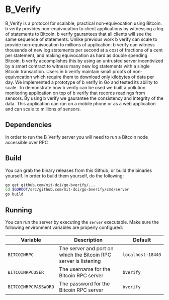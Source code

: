 # B_Verify

B_Verify is a protocol for scalable, practical non-equivocation using Bitcoin. b verify provides non-equivocation to client applications by witnessing a log of statements to Bitcoin. b verify gaurantees that all clients will see the same sequence of statements. Unlike previous work b verify can scale to provide non-equivocation to millions of application: b verify can witness thousands of new log statements per second at a cost of fractions of a cent per statement, and making equivocation as hard as double spending Bitcoin. b verify accomplishes this by using an untrusted server incentivized by a smart contract to witness many new log statements with a single Bitcoin transaction. Users in b verify maintain small proofs of non-equivocation which require them to download only kilobytes of data per day. We implemented a prototype of b verify in Go and tested its ability to scale. To demonstrate how b verify can be used we built a pollution monitoring application on top of b verify that records readings from sensors. By using b verify we gaurantee the consistency and integrity of the data. This application can run on a mobile phone or as a web application and can scale to millions of sensors.

## Dependencies

In order to run the B_Verify server you will need to run a Bitcoin node accessible over RPC

## Build

You can grab the binary releases from this Github, or build the binaries yourself. In order to build them yourself, do the following:

```bash
go get github.com/mit-dci/go-bverify/...
cd $GOROOT/src/github.com/mit-dci/go-bverify/cmd/server
go build
```

## Running

You can run the server by executing the `server` executable. Make sure the following environment variables are properly configured:

| Variable             | Description                                                      | Default           |
|----------------------|------------------------------------------------------------------|-------------------|
| `BITCOINRPC`         | The server and port on which the Bitcoin RPC server is listening | `localhost:18443` |
| `BITCOINRPCUSER`     | The username for the Bitcoin RPC server                          | `bverify`         |
| `BITCOINRPCPASSWORD` | The password for the Bitcoin RPC server                          | `bverify`         |



